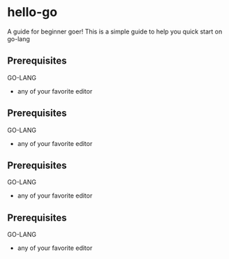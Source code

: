 # hello-go

A guide for beginner goer!
This is a simple guide to help you quick start on go-lang


## Prerequisites
GO-LANG

* any of your favorite editor 

## Prerequisites
GO-LANG

* any of your favorite editor 

## Prerequisites
GO-LANG

* any of your favorite editor 

## Prerequisites
GO-LANG

* any of your favorite editor 






